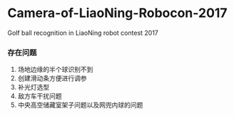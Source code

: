 # Camera-of-LiaoNing-Robocon-2017
Golf ball recognition in LiaoNing robot contest 2017



### 存在问题

1. 场地边缘的半个球识别不到
2. 创建滑动条方便进行调参
3. 补光灯选型
4. 敌方车干扰问题
5. 中央高空储藏室架子问题以及网兜内球的问题

